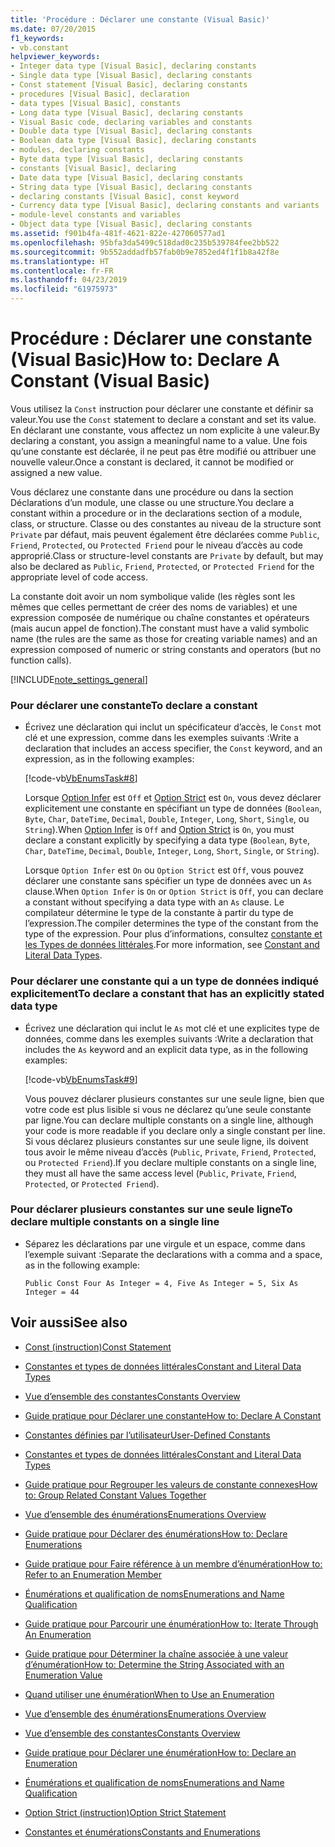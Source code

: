 ```yaml
---
title: 'Procédure : Déclarer une constante (Visual Basic)'
ms.date: 07/20/2015
f1_keywords:
- vb.constant
helpviewer_keywords:
- Integer data type [Visual Basic], declaring constants
- Single data type [Visual Basic], declaring constants
- Const statement [Visual Basic], declaring constants
- procedures [Visual Basic], declaration
- data types [Visual Basic], constants
- Long data type [Visual Basic], declaring constants
- Visual Basic code, declaring variables and constants
- Double data type [Visual Basic], declaring constants
- Boolean data type [Visual Basic], declaring constants
- modules, declaring constants
- Byte data type [Visual Basic], declaring constants
- constants [Visual Basic], declaring
- Date data type [Visual Basic], declaring constants
- String data type [Visual Basic], declaring constants
- declaring constants [Visual Basic], const keyword
- Currency data type [Visual Basic], declaring constants and variants
- module-level constants and variables
- Object data type [Visual Basic], declaring constants
ms.assetid: f901b4fa-481f-4621-822e-427060577ad1
ms.openlocfilehash: 95bfa3da5499c518dad0c235b539784fee2bb522
ms.sourcegitcommit: 9b552addadfb57fab0b9e7852ed4f1f1b8a42f8e
ms.translationtype: HT
ms.contentlocale: fr-FR
ms.lasthandoff: 04/23/2019
ms.locfileid: "61975973"
---
```

# <a name="how-to-declare-a-constant-visual-basic"></a><span data-ttu-id="45e56-102">Procédure : Déclarer une constante (Visual Basic)</span><span class="sxs-lookup"><span data-stu-id="45e56-102">How to: Declare A Constant (Visual Basic)</span></span>
<span data-ttu-id="45e56-103">Vous utilisez la `Const` instruction pour déclarer une constante et définir sa valeur.</span><span class="sxs-lookup"><span data-stu-id="45e56-103">You use the `Const` statement to declare a constant and set its value.</span></span> <span data-ttu-id="45e56-104">En déclarant une constante, vous affectez un nom explicite à une valeur.</span><span class="sxs-lookup"><span data-stu-id="45e56-104">By declaring a constant, you assign a meaningful name to a value.</span></span> <span data-ttu-id="45e56-105">Une fois qu’une constante est déclarée, il ne peut pas être modifié ou attribuer une nouvelle valeur.</span><span class="sxs-lookup"><span data-stu-id="45e56-105">Once a constant is declared, it cannot be modified or assigned a new value.</span></span>  
  
 <span data-ttu-id="45e56-106">Vous déclarez une constante dans une procédure ou dans la section Déclarations d’un module, une classe ou une structure.</span><span class="sxs-lookup"><span data-stu-id="45e56-106">You declare a constant within a procedure or in the declarations section of a module, class, or structure.</span></span> <span data-ttu-id="45e56-107">Classe ou des constantes au niveau de la structure sont `Private` par défaut, mais peuvent également être déclarées comme `Public`, `Friend`, `Protected`, ou `Protected Friend` pour le niveau d’accès au code approprié.</span><span class="sxs-lookup"><span data-stu-id="45e56-107">Class or structure-level constants are `Private` by default, but may also be declared as `Public`, `Friend`, `Protected`, or `Protected Friend` for the appropriate level of code access.</span></span>  
  
 <span data-ttu-id="45e56-108">La constante doit avoir un nom symbolique valide (les règles sont les mêmes que celles permettant de créer des noms de variables) et une expression composée de numérique ou chaîne constantes et opérateurs (mais aucun appel de fonction).</span><span class="sxs-lookup"><span data-stu-id="45e56-108">The constant must have a valid symbolic name (the rules are the same as those for creating variable names) and an expression composed of numeric or string constants and operators (but no function calls).</span></span>  
  
[!INCLUDE[note_settings_general](~/includes/note-settings-general-md.md)]  
  
### <a name="to-declare-a-constant"></a><span data-ttu-id="45e56-109">Pour déclarer une constante</span><span class="sxs-lookup"><span data-stu-id="45e56-109">To declare a constant</span></span>  
  
- <span data-ttu-id="45e56-110">Écrivez une déclaration qui inclut un spécificateur d’accès, le `Const` mot clé et une expression, comme dans les exemples suivants :</span><span class="sxs-lookup"><span data-stu-id="45e56-110">Write a declaration that includes an access specifier, the `Const` keyword, and an expression, as in the following examples:</span></span>  
  
     [!code-vb[VbEnumsTask#8](~/samples/snippets/visualbasic/VS_Snippets_VBCSharp/VbEnumsTask/VB/Class2.vb#8)]  
  
     <span data-ttu-id="45e56-111">Lorsque [Option Infer](../../../../visual-basic/language-reference/statements/option-infer-statement.md) est `Off` et [Option Strict](../../../../visual-basic/language-reference/statements/option-strict-statement.md) est `On`, vous devez déclarer explicitement une constante en spécifiant un type de données (`Boolean`, `Byte`, `Char`, `DateTime`, `Decimal`, `Double`, `Integer`, `Long`, `Short`, `Single`, ou `String`).</span><span class="sxs-lookup"><span data-stu-id="45e56-111">When [Option Infer](../../../../visual-basic/language-reference/statements/option-infer-statement.md) is `Off` and [Option Strict](../../../../visual-basic/language-reference/statements/option-strict-statement.md) is `On`, you must declare a constant explicitly by specifying a data type (`Boolean`, `Byte`, `Char`, `DateTime`, `Decimal`, `Double`, `Integer`, `Long`, `Short`, `Single`, or `String`).</span></span>  
  
     <span data-ttu-id="45e56-112">Lorsque `Option Infer` est `On` ou `Option Strict` est `Off`, vous pouvez déclarer une constante sans spécifier un type de données avec un `As` clause.</span><span class="sxs-lookup"><span data-stu-id="45e56-112">When `Option Infer` is `On` or `Option Strict` is `Off`, you can declare a constant without specifying a data type with an `As` clause.</span></span> <span data-ttu-id="45e56-113">Le compilateur détermine le type de la constante à partir du type de l’expression.</span><span class="sxs-lookup"><span data-stu-id="45e56-113">The compiler determines the type of the constant from the type of the expression.</span></span> <span data-ttu-id="45e56-114">Pour plus d’informations, consultez [constante et les Types de données littérales](constant-and-literal-data-types.md).</span><span class="sxs-lookup"><span data-stu-id="45e56-114">For more information, see [Constant and Literal Data Types](constant-and-literal-data-types.md).</span></span>  
  
### <a name="to-declare-a-constant-that-has-an-explicitly-stated-data-type"></a><span data-ttu-id="45e56-115">Pour déclarer une constante qui a un type de données indiqué explicitement</span><span class="sxs-lookup"><span data-stu-id="45e56-115">To declare a constant that has an explicitly stated data type</span></span>  
  
- <span data-ttu-id="45e56-116">Écrivez une déclaration qui inclut le `As` mot clé et une explicites type de données, comme dans les exemples suivants :</span><span class="sxs-lookup"><span data-stu-id="45e56-116">Write a declaration that includes the `As` keyword and an explicit data type, as in the following examples:</span></span>  
  
     [!code-vb[VbEnumsTask#9](~/samples/snippets/visualbasic/VS_Snippets_VBCSharp/VbEnumsTask/VB/Class2.vb#9)]  
  
     <span data-ttu-id="45e56-117">Vous pouvez déclarer plusieurs constantes sur une seule ligne, bien que votre code est plus lisible si vous ne déclarez qu’une seule constante par ligne.</span><span class="sxs-lookup"><span data-stu-id="45e56-117">You can declare multiple constants on a single line, although your code is more readable if you declare only a single constant per line.</span></span> <span data-ttu-id="45e56-118">Si vous déclarez plusieurs constantes sur une seule ligne, ils doivent tous avoir le même niveau d’accès (`Public`, `Private`, `Friend`, `Protected`, ou `Protected Friend`).</span><span class="sxs-lookup"><span data-stu-id="45e56-118">If you declare multiple constants on a single line, they must all have the same access level (`Public`, `Private`, `Friend`, `Protected`, or `Protected Friend`).</span></span>  
  
### <a name="to-declare-multiple-constants-on-a-single-line"></a><span data-ttu-id="45e56-119">Pour déclarer plusieurs constantes sur une seule ligne</span><span class="sxs-lookup"><span data-stu-id="45e56-119">To declare multiple constants on a single line</span></span>  
  
- <span data-ttu-id="45e56-120">Séparez les déclarations par une virgule et un espace, comme dans l’exemple suivant :</span><span class="sxs-lookup"><span data-stu-id="45e56-120">Separate the declarations with a comma and a space, as in the following example:</span></span>  
  
    ```  
    Public Const Four As Integer = 4, Five As Integer = 5, Six As Integer = 44  
    ```  
  
## <a name="see-also"></a><span data-ttu-id="45e56-121">Voir aussi</span><span class="sxs-lookup"><span data-stu-id="45e56-121">See also</span></span>

- [<span data-ttu-id="45e56-122">Const (instruction)</span><span class="sxs-lookup"><span data-stu-id="45e56-122">Const Statement</span></span>](../../../../visual-basic/language-reference/statements/const-statement.md)
- [<span data-ttu-id="45e56-123">Constantes et types de données littérales</span><span class="sxs-lookup"><span data-stu-id="45e56-123">Constant and Literal Data Types</span></span>](constant-and-literal-data-types.md)
- [<span data-ttu-id="45e56-124">Vue d’ensemble des constantes</span><span class="sxs-lookup"><span data-stu-id="45e56-124">Constants Overview</span></span>](constants-overview.md)
- [<span data-ttu-id="45e56-125">Guide pratique pour Déclarer une constante</span><span class="sxs-lookup"><span data-stu-id="45e56-125">How to: Declare A Constant</span></span>](how-to-declare-a-constant.md)
- [<span data-ttu-id="45e56-126">Constantes définies par l’utilisateur</span><span class="sxs-lookup"><span data-stu-id="45e56-126">User-Defined Constants</span></span>](user-defined-constants.md)
- [<span data-ttu-id="45e56-127">Constantes et types de données littérales</span><span class="sxs-lookup"><span data-stu-id="45e56-127">Constant and Literal Data Types</span></span>](constant-and-literal-data-types.md)
- [<span data-ttu-id="45e56-128">Guide pratique pour Regrouper les valeurs de constante connexes</span><span class="sxs-lookup"><span data-stu-id="45e56-128">How to: Group Related Constant Values Together</span></span>](how-to-group-related-constant-values-together.md)
- [<span data-ttu-id="45e56-129">Vue d’ensemble des énumérations</span><span class="sxs-lookup"><span data-stu-id="45e56-129">Enumerations Overview</span></span>](enumerations-overview.md)
- [<span data-ttu-id="45e56-130">Guide pratique pour Déclarer des énumérations</span><span class="sxs-lookup"><span data-stu-id="45e56-130">How to: Declare Enumerations</span></span>](how-to-declare-enumerations.md)
- [<span data-ttu-id="45e56-131">Guide pratique pour Faire référence à un membre d’énumération</span><span class="sxs-lookup"><span data-stu-id="45e56-131">How to: Refer to an Enumeration Member</span></span>](how-to-refer-to-an-enumeration-member.md)
- [<span data-ttu-id="45e56-132">Énumérations et qualification de noms</span><span class="sxs-lookup"><span data-stu-id="45e56-132">Enumerations and Name Qualification</span></span>](enumerations-and-name-qualification.md)
- [<span data-ttu-id="45e56-133">Guide pratique pour Parcourir une énumération</span><span class="sxs-lookup"><span data-stu-id="45e56-133">How to: Iterate Through An Enumeration</span></span>](how-to-iterate-through-an-enumeration.md)
- [<span data-ttu-id="45e56-134">Guide pratique pour Déterminer la chaîne associée à une valeur d’énumération</span><span class="sxs-lookup"><span data-stu-id="45e56-134">How to: Determine the String Associated with an Enumeration Value</span></span>](how-to-determine-the-string-associated-with-an-enumeration-value.md)
- [<span data-ttu-id="45e56-135">Quand utiliser une énumération</span><span class="sxs-lookup"><span data-stu-id="45e56-135">When to Use an Enumeration</span></span>](when-to-use-an-enumeration.md)

- [<span data-ttu-id="45e56-136">Vue d’ensemble des énumérations</span><span class="sxs-lookup"><span data-stu-id="45e56-136">Enumerations Overview</span></span>](enumerations-overview.md)
- [<span data-ttu-id="45e56-137">Vue d’ensemble des constantes</span><span class="sxs-lookup"><span data-stu-id="45e56-137">Constants Overview</span></span>](constants-overview.md)
- [<span data-ttu-id="45e56-138">Guide pratique pour Déclarer une énumération</span><span class="sxs-lookup"><span data-stu-id="45e56-138">How to: Declare an Enumeration</span></span>](how-to-declare-enumerations.md)
- [<span data-ttu-id="45e56-139">Énumérations et qualification de noms</span><span class="sxs-lookup"><span data-stu-id="45e56-139">Enumerations and Name Qualification</span></span>](enumerations-and-name-qualification.md)
- [<span data-ttu-id="45e56-140">Option Strict (instruction)</span><span class="sxs-lookup"><span data-stu-id="45e56-140">Option Strict Statement</span></span>](../../../../visual-basic/language-reference/statements/option-strict-statement.md)
- [<span data-ttu-id="45e56-141">Constantes et énumérations</span><span class="sxs-lookup"><span data-stu-id="45e56-141">Constants and Enumerations</span></span>](../../../../visual-basic/language-reference/constants-and-enumerations.md)
